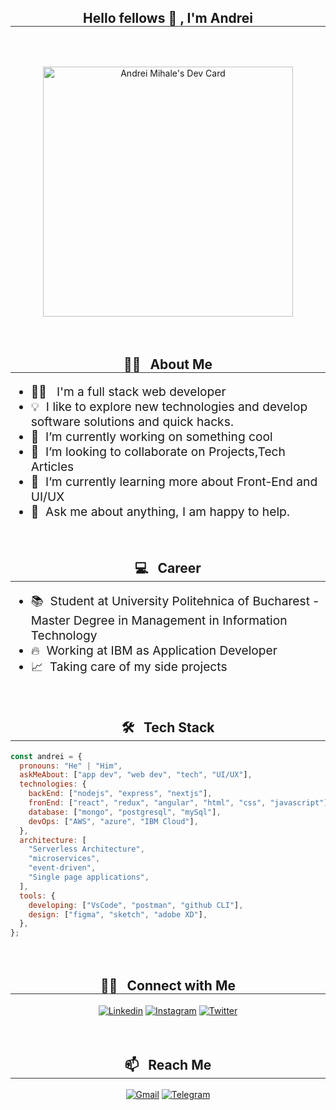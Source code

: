 <h2 align="center" style="border-bottom: 1px solid #30363d; width: 100%"> Hello fellows 👋 , I'm Andrei</h2>
<!-- START OF DEV CARD -->
<p align="center" style="margin-top:4rem;"><a href="https://app.daily.dev/andreimihale"><img src="https://api.daily.dev/devcards/d4fb7c5dc05f463fa66f7848e7226dee.png?r=plr" width="400" alt="Andrei Mihale's Dev Card" /></a></p>
<!--END OF DEV CARD -->

<!-- START ABOUT ME SECTION -->
<h2 align="center" style="border-bottom: 1px solid #30363d; width: 100%; margin-top:4rem;">👨‍💼 &nbsp; About Me</h2>
<ul style="font-size: 1.2rem; margin-top:1rem;">
<li>🧑‍💻 &nbsp; I'm a full stack web developer</li>
<li>💡&nbsp; I like to explore new technologies and develop software solutions and quick hacks.</li>
<li>🌱&nbsp; I’m currently working on something cool</li>
<li>👯&nbsp; I’m looking to collaborate on Projects,Tech Articles</li>
<li>📝&nbsp; I’m currently learning more about Front-End and UI/UX</li>
<li>💬&nbsp; Ask me about anything, I am happy to help.</li>
</ul>
<!-- END ABOUT ME SECTION -->

<!-- START CAREER SECTION -->
<h2 align="center" style="border-bottom: 1px solid #30363d; width: 100%;margin-top:4rem;">💻 &nbsp; Career</h2>

<ul style="font-size: 1.2rem;margin-top:1rem;">
<li>📚 &nbsp;Student at University Politehnica of Bucharest - Master Degree in Management in Information Technology</li>
<li>🔥&nbsp; Working at IBM as Application Developer</li>
<li>📈&nbsp; Taking care of my side projects</li>
</ul>
<!-- END CAREER SECTION -->

<!-- START TECH STACK SECTION -->
<h2 align="center" style="border-bottom: 1px solid #30363d; width: 100%;margin-top:4rem;">🛠 &nbsp; Tech Stack</h2>
<div style="margin-top: 1rem;">

```javascript
const andrei = {
  pronouns: "He" | "Him",
  askMeAbout: ["app dev", "web dev", "tech", "UI/UX"],
  technologies: {
    backEnd: ["nodejs", "express", "nextjs"],
    fronEnd: ["react", "redux", "angular", "html", "css", "javascript"],
    database: ["mongo", "postgresql", "mySql"],
    devOps: ["AWS", "azure", "IBM Cloud"],
  },
  architecture: [
    "Serverless Architecture",
    "microservices",
    "event-driven",
    "Single page applications",
  ],
  tools: {
    developing: ["VsCode", "postman", "github CLI"],
    design: ["figma", "sketch", "adobe XD"],
  },
};
```

</div>
<!-- END TECH STACK SECTION -->

<!-- START CONNECT WITH ME SECTION -->
<h2 align="center" style="border-bottom: 1px solid #30363d; width: 100%; margin-top: 4rem;">🤝🏻 &nbsp; Connect with Me</h2>
<div align="center" style="margin-top: 1rem">
  <a href="https://www.linkedin.com/in/andrei-mihale/"><img alt="Linkedin" title="Andrei Mihale LinkedIn" src="https://img.shields.io/badge/LinkedIn-0077B5?style=for-the-badge&logo=linkedin&logoColor=white"></a> <a href="https://www.instagram.com/alexmihale/"><img alt="Instagram" title="Andrei Mihale Instagram" src="https://img.shields.io/badge/Instagram-E4405F?style=for-the-badge&logo=instagram&logoColor=white"></a> <a href="https://twitter.com/mihale_andrei"><img alt="Twitter" title="Andrei Mihale Twitter" src="https://img.shields.io/badge/Twitter-1DA1F2?style=for-the-badge&logo=twitter&logoColor=white"></a>
</div>
<!-- END CONNECT WITH ME SECTION -->

<!-- START REACH ME SECTION -->
<h2 align="center" style="border-bottom: 1px solid #30363d; width: 100%; margin-top: 4rem;">📫 &nbsp; Reach Me</h2>
<div align="center" style="margin-top: 1rem">
  <a href="mailto:andrei.mihale97@gmail.com"><img alt="Gmail" title="Andrei Mihale Gmail" src="https://img.shields.io/badge/Gmail-D14836?style=for-the-badge&logo=gmail&logoColor=white"></a>
  <a href="https://t.me/andreimihale"><img alt="Telegram" title="Andrei Mihale Telegram" src="https://img.shields.io/badge/Telegram-2CA5E0?style=for-the-badge&logo=telegram&logoColor=white"></a> 
</div>
<!-- END REACH ME SECTION -->
